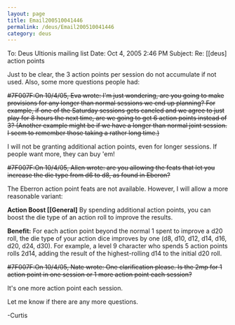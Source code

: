```yaml
---
layout: page
title: Email200510041446
permalink: /deus/Email200510041446
category: deus
---
```

To: Deus Ultionis mailing list
Date: Oct 4, 2005 2:46 PM
Subject: Re: [[deus] action points

Just to be clear, the 3 action points per session do not accumulate if not used. Also, some more questions people had:

~~#7F007F:On 10/4/05, Eva wrote:
I'm just wondering, are you going to make provisions for any longer than normal sessions we end up planning? For example, if one of the Saturday sessions gets cancled and we agree to just play for 8 hours the next time, are we going to get 6 action points instead of 3?
(Another example might be if we have a longer than normal joint session. I seem to remember those taking a rather long time.)~~

I will not be granting additional action points, even for longer sessions. If people want more, they can buy 'em!

~~#7F007F:On 10/4/05, Allen wrote:
are you allowing the feats that let you increase the
die type from d6 to d8, as found in Eberon?~~

The Eberron action point feats are not available. However, I will allow a more reasonable variant:

__Action Boost [[General]__
By spending additional action points, you can boost the die type of an action roll to improve the results.

__Benefit:__ For each action point beyond the normal 1 spent to improve a d20 roll, the die type of your action dice improves by one (d8, d10, d12, d14, d16, d20, d24, d30). For example, a level 9 character who spends 5 action points rolls 2d14, adding the result of the highest-rolling d14 to the initial d20 roll.

~~#7F007F:On 10/4/05, Nate wrote:
One clarification please.  Is the 2mp for 1 action point in one session or 1 more action point each session?~~

It's one more action point each session.

Let me know if there are any more questions.

-Curtis
